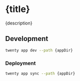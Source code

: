 # {title}

{description}

## Development

```bash
twenty app dev --path {appDir}
```

### Deployment

```bash
twenty app sync --path {appDir}
```
